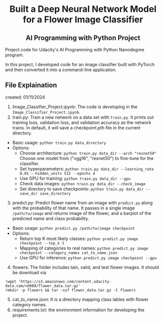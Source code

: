 <p align="center">
<h1 style="text-align: center;">Built a Deep Neural Network Model for a Flower Image Classifier</h1>
</p>

<h2 style="text-align: center;">AI Programming with Python Project</h2>

Project code for Udacity's AI Programming with Python Nanodegree program. 

In this project, I developed code for an image classifier built with PyTorch and then converted it into a command-line application.

## File Explaination
created: 01/11/2024

1. Image_Classifier_Project.ipynb: The code is developing in the `Image_Classifier_Project.ipynb`.
2. train.py: Train a new network on a data set with `train.py`. It prints out training loss, validation loss, and validation accuracy as the network trains. In default, it will save a checkpoint.pth file in the current directory.
* Basic usage: `python train.py data_directory`
* Options: 
    * Choose architecture: `python train.py data_dir --arch "resnet50" ` Choose one model from ("vgg16", "resnet50") to fine-tune for the classifier. 
    * Set hyperparameters: `python train.py data_dir --learning_rate 0.01 --hidden_units 512 --epochs 4`  
    * Use GPU for training: `python train.py data_dir --gpu`
    * Check data images: `python train.py data_dir --check_image`
    * Set directory to save checkpoints: `python train.py data_dir --save_dir save_directory` 
3. predict.py: Predict flower name from an image with `predict.py` along with the probability of that name. It passes in a single image `/path/to/image` and returns image of the flower, and a barplot of the predicted name and class probability.
* Basic usage: `python predict.py /path/to/image checkpoint`
* Options: 
    * Return top K most likely classes: `python predict.py image checkpoint --top_k 3`
    * Mapping of categories to real names: `python predict.py image checkpoint --category_names cat_to_name.json`
    * Use GPU for inference: `python predict.py image checkpoint --gpu`
4. flowers: The folder includes tain, valid, and test flower images. It should be download via 
```
!wget 'https://s3.amazonaws.com/content.udacity-data.com/nd089/flower_data.tar.gz'
!mkdir -p flowers && tar -xzf flower_data.tar.gz -C flowers
```
5. cat_to_name.json: It is a directory mapping class lables with flower category names.
6. requirements.txt: the environment information for developing the project.

